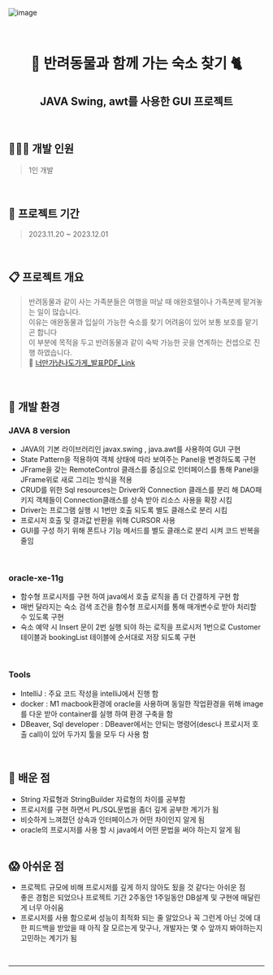 ![image](https://github.com/gayulz/Study/assets/109029219/7c20949c-ed3b-466b-8167-4491a5d3e9bf)

&nbsp;
&nbsp;

<h1 align="center"> 🐶 반려동물과 함께 가는 숙소 찾기 🐈 </h1>
<h2 align="center"> JAVA Swing, awt를 사용한 GUI 프로젝트 </h2>

&nbsp;
&nbsp;

## 👩🏻‍💻 개발 인원
> 1인 개발 

&nbsp;
&nbsp;

## 🚀 프로젝트 기간
> 2023.11.20 ~ 2023.12.01

&nbsp;
&nbsp;

## 📋 프로젝트 개요
> 반려동물과 같이 사는 가족분들은 여행을 떠날 때 애완호텔이나 가족분께 맡겨놓는 일이 많습니다.  
> 이유는 애완동물과 입실이 가능한 숙소를 찾기 어려움이 있어 보통 보호를 맡기곤 합니다     
> 이 부분에 목적을 두고 반려동물과 같이 숙박 가능한 곳을 연계하는 컨셉으로 진행 하였습니다.    
> 🔗 [너만가냥나도가게_발표PDF_Link](https://github.com/gayulz/Study/blob/main/Human-JAVA/statePatten_project/%EB%84%88%EB%A7%8C%EA%B0%80%EB%83%A5%EB%82%98%EB%8F%84%EA%B0%80%EA%B0%9C_JAVAGUI_%EA%B9%80%EA%B0%80%EC%9C%A8.pdf)    

&nbsp;
&nbsp;

## 🚧 개발 환경 
### JAVA 8 version 
- JAVA의 기본 라이브러리인 javax.swing , java.awt를 사용하여 GUI 구현   
- State Pattern을 적용하여 객체 상태에 따라 보여주는 Panel을 변경하도록 구현 
- JFrame을 갖는 RemoteControl 클래스를 중심으로 인터페이스를 통해 Panel을 JFrame위로 새로 그리는 방식을 적용   
- CRUD를 위한 Sql resources는 Driver와 Connection 클래스를 분리 해 DAO패키지 객체들이 Connection클래스를 상속 받아 리소스 사용을 확장 시킴    
- Driver는 프로그램 실행 시 1번만 호출 되도록 별도 클래스로 분리 시킴   
- 프로시저 호출 및 결과값 반환을 위해 CURSOR 사용 
- GUI를 구성 하기 위해 폰트나 기능 메서드를 별도 클래스로 분리 시켜 코드 반복을 줄임    

&nbsp;
&nbsp;

### oracle-xe-11g  
- 함수형 프로시저를 구현 하여 java에서 호출 로직을 좀 더 간결하게 구현 함   
- 매번 달라지는 숙소 검색 조건을 함수형 프로시저를 통해 매개변수로 받아 처리할 수 있도록 구현
- 숙소 예약 시 Insert 문이 2번 실행 되야 하는 로직을 프로시저 1번으로 Customer테이블과 bookingList 테이블에 순서대로 저장 되도록 구현

&nbsp;
&nbsp;

### Tools
- IntelliJ : 주요 코드 작성을 intelliJ에서 진행 함
- docker : M1 macbook환경에 oracle을 사용하며 동일한 작업환경을 위해 image를 다운 받아 container를 실행 하여 환경 구축을 함 
- DBeaver, Sql developer : DBeaver에서는 안되는 명령어(desc나 프로시저 호출 call)이 있어 두가지 툴을 모두 다 사용 함 

&nbsp;
&nbsp;

## 👀 배운 점 
- String 자료형과 StringBuilder 자료형의 차이를 공부함   
- 프로시저를 구현 하면서 PL/SQL문법을 좀더 깊게 공부한 계기가 됨    
- 비슷하게 느껴졌던 상속과 인터페이스가 어떤 차이인지 알게 됨 
- oracle의 프로시저를 사용 할 시 java에서 어떤 문법을 써야 하는지 알게 됨   
&nbsp;
&nbsp;
## 😱 아쉬운 점 
- 프로젝트 규모에 비해 프로시저를 깊게 하지 않아도 됬을 것 같다는 아쉬운 점   
좋은 경험은 되었으나 프로젝트 기간 2주동안 1주일동안 DB설계 및 구현에 매달린게 너무 아쉬움
- 프로시저를 사용 함으로써 성능이 최적화 되는 줄 알았으나 꼭 그런게 아닌 것에 대한 피드백을 받았을 때 아직 잘 모르는게 맞구나, 개발자는 몇 수 앞까지 봐야하는지 고민하는 계기가 됨 

&nbsp;

---
